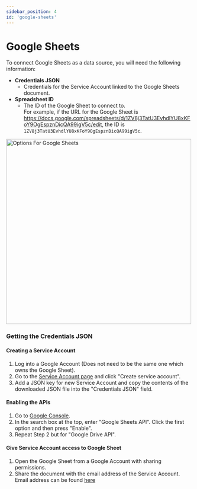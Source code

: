 ```yaml
---
sidebar_position: 4
id: 'google-sheets'
---
```


# Google Sheets

To connect Google Sheets as a data source, you will need the following information:

* **Credentials JSON**
    * Credentials for the Service Account linked to the Google Sheets document.
* **Spreadsheet ID**
    * The ID of the Google Sheet to connect to.<br/>
    For example, if the URL for the Google Sheet is https://docs.google.com/spreadsheets/d/1ZV8j3TatU3EvhdlYU8xKFoY9OgEspznDicQA99igV5c/edit, the ID is `1ZV8j3TatU3EvhdlYU8xKFoY9OgEspznDicQA99igV5c`.
    
<img alt="Options For Google Sheets" src="/img/connecting-to-data-sources/google-sheets.png" width="500" />

    
### Getting the Credentials JSON

#### Creating a Service Account

1. Log into a Google Account (Does not need to be the same one which owns the Google Sheet).
2. Go to the [Service Account page](https://console.developers.google.com/iam-admin/serviceaccounts) and click "Create service account".
3. Add a JSON key for new Service Account and copy the contents of the downloaded JSON file into the "Credentials JSON" field.

#### Enabling the APIs

1. Go to [Google Console](https://console.cloud.google.com/).
2. In the search box at the top, enter "Google Sheets API". Click the first option and then press "Enable". 
3. Repeat Step 2 but for "Google Drive API".

#### Give Service Account access to Google Sheet

1. Open the Google Sheet from a Google Account with sharing permissions.
2. Share the document with the email address of the Service Account. Email address can be found [here](https://console.developers.google.com/iam-admin/serviceaccounts)
